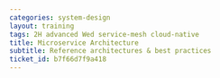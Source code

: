 ```yaml
---
categories: system-design
layout: training
tags: 2H advanced Wed service-mesh cloud-native
title: Microservice Architecture
subtitle: Reference architectures & best practices
ticket_id: b7f66d7f9a418
---
```

